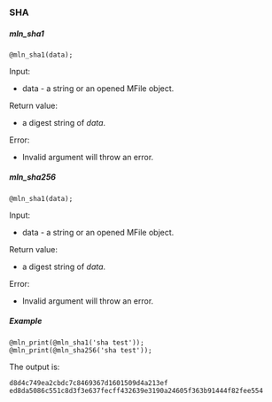 ### SHA



##### mln_sha1

```
@mln_sha1(data);
```

Input:

- data - a string or an opened MFile object.

Return value:

- a digest string of *data*.

Error:

- Invalid argument will throw an error.



##### mln_sha256

```
@mln_sha1(data);
```

Input:

- data - a string or an opened MFile object.

Return value:

- a digest string of *data*.

Error:

- Invalid argument will throw an error.



##### Example

```
@mln_print(@mln_sha1('sha test'));
@mln_print(@mln_sha256('sha test'));
```

The output is:

```
d8d4c749ea2cbdc7c8469367d1601509d4a213ef
ed8da5086c551c8d3f3e637fecff432639e3190a24605f363b91444f82fee554
```

